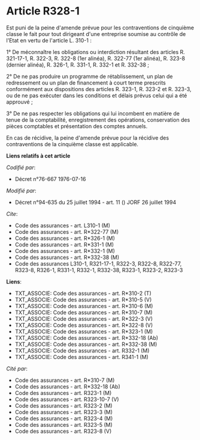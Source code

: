 # Article R328-1

Est puni de la peine d'amende prévue pour les contraventions de cinquième classe le fait pour tout dirigeant d'une entreprise
soumise au contrôle de l'Etat en vertu de l'article L. 310-1 :

1° De méconnaître les obligations ou interdiction résultant des articles R. 321-17-1, R. 322-3, R. 322-8 (1er alinéa), R.
322-77 (1er alinéa), R. 323-8 (dernier alinéa), R. 326-1, R. 331-1, R. 332-1 et R. 332-38 ;

2° De ne pas produire un programme de rétablissement, un plan de redressement ou un plan de financement à court terme
prescrits conformément aux dispositions des articles R. 323-1, R. 323-2 et R. 323-3, ou de ne pas exécuter dans les
conditions et délais prévus celui qui a été approuvé ;

3° De ne pas respecter les obligations qui lui incombent en matière de tenue de la comptabilité, enregistrement des
opérations, conservation des pièces comptables et présentation des comptes annuels.

En cas de récidive, la peine d'amende prévue pour la récidive des contraventions de la cinquième classe est applicable.

**Liens relatifs à cet article**

_Codifié par_:

  - Décret n°76-667 1976-07-16

_Modifié par_:

  - Décret n°94-635 du 25 juillet 1994 - art. 11 () JORF 26 juillet 1994

_Cite_:

  - Code des assurances - art. L310-1 (M)
  - Code des assurances - art. R*322-77 (M)
  - Code des assurances - art. R*326-1 (M)
  - Code des assurances - art. R*331-1 (M)
  - Code des assurances - art. R*332-1 (M)
  - Code des assurances - art. R*332-38 (M)
  - Code des assurances L310-1, R321-17-1, R322-3, R322-8, R322-77, R323-8, R326-1, R331-1, R332-1, R332-38, R323-1, R323-2, R323-3

**Liens**:

  - TXT_ASSOCIE: Code des assurances - art. R*310-2 (T)
  - TXT_ASSOCIE: Code des assurances - art. R*310-5 (V)
  - TXT_ASSOCIE: Code des assurances - art. R*310-6 (M)
  - TXT_ASSOCIE: Code des assurances - art. R*310-7 (M)
  - TXT_ASSOCIE: Code des assurances - art. R*322-3 (V)
  - TXT_ASSOCIE: Code des assurances - art. R*322-8 (V)
  - TXT_ASSOCIE: Code des assurances - art. R*323-1 (M)
  - TXT_ASSOCIE: Code des assurances - art. R*332-18 (Ab)
  - TXT_ASSOCIE: Code des assurances - art. R*332-38 (M)
  - TXT_ASSOCIE: Code des assurances - art. R332-1 (M)
  - TXT_ASSOCIE: Code des assurances - art. R341-1 (M)

_Cité par_:

  - Code des assurances - art. R*310-7 (M)
  - Code des assurances - art. R*332-18 (Ab)
  - Code des assurances - art. R323-1 (M)
  - Code des assurances - art. R323-10-7 (V)
  - Code des assurances - art. R323-2 (M)
  - Code des assurances - art. R323-3 (M)
  - Code des assurances - art. R323-4 (M)
  - Code des assurances - art. R323-5 (M)
  - Code des assurances - art. R323-8 (V)
